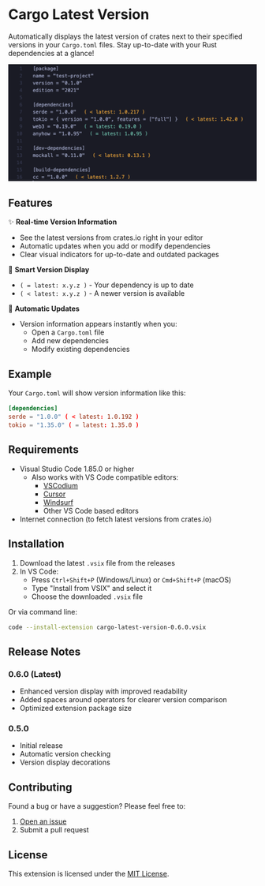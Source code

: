 # Cargo Latest Version

Automatically displays the latest version of crates next to their specified versions in your `Cargo.toml` files. Stay up-to-date with your Rust dependencies at a glance!

![Version Display Example](images/version-display.png)

## Features

✨ **Real-time Version Information**
- See the latest versions from crates.io right in your editor
- Automatic updates when you add or modify dependencies
- Clear visual indicators for up-to-date and outdated packages

📌 **Smart Version Display**
- `( = latest: x.y.z )` - Your dependency is up to date
- `( < latest: x.y.z )` - A newer version is available

🔄 **Automatic Updates**
- Version information appears instantly when you:
  - Open a `Cargo.toml` file
  - Add new dependencies
  - Modify existing dependencies

## Example

Your `Cargo.toml` will show version information like this:

```toml
[dependencies]
serde = "1.0.0" ( < latest: 1.0.192 )
tokio = "1.35.0" ( = latest: 1.35.0 )
```

## Requirements

- Visual Studio Code 1.85.0 or higher
  - Also works with VS Code compatible editors:
    - [VSCodium](https://vscodium.com/)
    - [Cursor](https://cursor.sh/)
    - [Windsurf](https://windsurf.io/)
    - Other VS Code based editors
- Internet connection (to fetch latest versions from crates.io)

## Installation

1. Download the latest `.vsix` file from the releases
2. In VS Code:
   - Press `Ctrl+Shift+P` (Windows/Linux) or `Cmd+Shift+P` (macOS)
   - Type "Install from VSIX" and select it
   - Choose the downloaded `.vsix` file

Or via command line:
```bash
code --install-extension cargo-latest-version-0.6.0.vsix
```

## Release Notes

### 0.6.0 (Latest)
- Enhanced version display with improved readability
- Added spaces around operators for clearer version comparison
- Optimized extension package size

### 0.5.0
- Initial release
- Automatic version checking
- Version display decorations

## Contributing

Found a bug or have a suggestion? Please feel free to:
1. [Open an issue](https://github.com/yourusername/cargo-latest-version/issues)
2. Submit a pull request

## License

This extension is licensed under the [MIT License](LICENSE).
